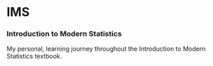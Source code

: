 # IMS
### Introduction to Modern Statistics 


My personal, learning journey throughout the Introduction to Modern Statistics textbook. 

